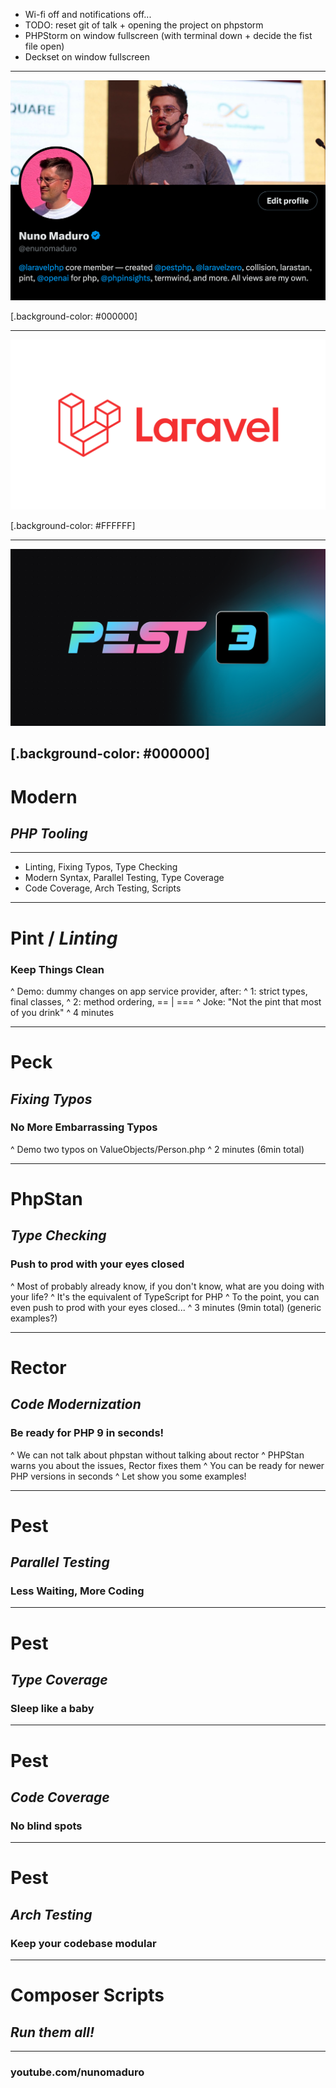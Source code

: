 - Wi-fi off and notifications off...
- TODO: reset git of talk + opening the project on phpstorm
- PHPStorm on window fullscreen (with terminal down + decide the fist file open)
- Deckset on window fullscreen

---

![FIT](twitter.png)

[.background-color: #000000]

---

![inline](laravel.png)

[.background-color: #FFFFFF]

---

![](og.png)

[.background-color: #000000]
---

# Modern
## _PHP Tooling_

---

- Linting, Fixing Typos, Type Checking
- Modern Syntax, Parallel Testing, Type Coverage
- Code Coverage, Arch Testing, Scripts

---

# Pint / _Linting_
### Keep Things Clean

^ Demo: dummy changes on app service provider, after:
^ 1: strict types, final classes,
^ 2: method ordering, == | ===
^ Joke: "Not the pint that most of you drink"
^ 4 minutes

---

# Peck
## _Fixing Typos_
### No More Embarrassing Typos

^ Demo two typos on ValueObjects/Person.php
^ 2 minutes (6min total)

---

# PhpStan
## _Type Checking_
### Push to prod with your eyes closed

^ Most of probably already know, if you don't know, what are you doing with your life?
^ It's the equivalent of TypeScript for PHP
^ To the point, you can even push to prod with your eyes closed...
^ 3 minutes (9min total) (generic examples?)

---

# Rector
## _Code Modernization_
### Be ready for PHP 9 in seconds!

^ We can not talk about phpstan without talking about rector
^ PHPStan warns you about the issues, Rector fixes them
^ You can be ready for newer PHP versions in seconds
^ Let show you some examples!

---

# Pest
## _Parallel Testing_
### Less Waiting, More Coding

---

# Pest
## _Type Coverage_
### Sleep like a baby

---

# Pest
## _Code Coverage_
### No blind spots

---

# Pest
## _Arch Testing_
### Keep your codebase modular

---

# Composer Scripts
## _Run them all!_

---

### **youtube.com/nunomaduro**
